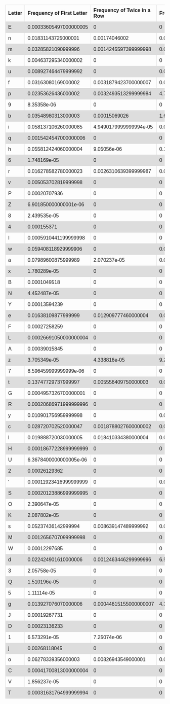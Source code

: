 
<head>
<style>
table {
	 font-family: arial, sans-serif;
	 border-collapse: collapse;
	 width: 100%;
}
td, th {
	 border: 1px solid #dddddd;
	 text-align: left;
	 padding: 8px;
}
tr:nth-child(even) {
	 background-color: #dddddd;
}
</style>
<table>
	 <tr>
		 <th>Letter</th>
		 <th>Frequency of First Letter</th>
		 <th>Frequency of Twice in a Row</th>
		 <th>Frequency of After a T</th>
	 </tr>
	 <tr>
		 <td>E</td>
		 <td>0.00033605497000000005</td>
		 <td>0</td>
		 <td>0</td>
	</tr>
	 <tr>
		 <td>n</td>
		 <td>0.01831143725000001</td>
		 <td>0.00174046002</td>
		 <td>0.00022028300999999998</td>
	</tr>
	 <tr>
		 <td>m</td>
		 <td>0.03285821090999996</td>
		 <td>0.0014245597399999998</td>
		 <td>0.00029170047000000006</td>
	</tr>
	 <tr>
		 <td>k</td>
		 <td>0.004637295340000002</td>
		 <td>0</td>
		 <td>0</td>
	</tr>
	 <tr>
		 <td>u</td>
		 <td>0.008927464479999992</td>
		 <td>0</td>
		 <td>0.004747940399999998</td>
	</tr>
	 <tr>
		 <td>f</td>
		 <td>0.03163080169000002</td>
		 <td>0.0031879423700000007</td>
		 <td>0.00017357615000000002</td>
	</tr>
	 <tr>
		 <td>p</td>
		 <td>0.02353626436000002</td>
		 <td>0.0032493513299999984</td>
		 <td>4.76658e-06</td>
	</tr>
	 <tr>
		 <td>9</td>
		 <td>8.35358e-06</td>
		 <td>0</td>
		 <td>0</td>
	</tr>
	 <tr>
		 <td>b</td>
		 <td>0.03548980313000003</td>
		 <td>0.00015069026</td>
		 <td>1.6908110000000002e-05</td>
	</tr>
	 <tr>
		 <td>i</td>
		 <td>0.058137106260000085</td>
		 <td>4.9490179999999994e-05</td>
		 <td>0.018914818149999974</td>
	</tr>
	 <tr>
		 <td>q</td>
		 <td>0.0015424547000000006</td>
		 <td>0</td>
		 <td>0</td>
	</tr>
	 <tr>
		 <td>h</td>
		 <td>0.055812424060000004</td>
		 <td>9.05056e-06</td>
		 <td>0.11701222847999997</td>
	</tr>
	 <tr>
		 <td>6</td>
		 <td>1.748169e-05</td>
		 <td>0</td>
		 <td>0</td>
	</tr>
	 <tr>
		 <td>r</td>
		 <td>0.016278582780000023</td>
		 <td>0.0026310639399999987</td>
		 <td>0.007837755260000002</td>
	</tr>
	 <tr>
		 <td>v</td>
		 <td>0.005053702819999998</td>
		 <td>0</td>
		 <td>0</td>
	</tr>
	 <tr>
		 <td>P</td>
		 <td>0.00020707936</td>
		 <td>0</td>
		 <td>0</td>
	</tr>
	 <tr>
		 <td>Z</td>
		 <td>6.901850000000001e-06</td>
		 <td>0</td>
		 <td>0</td>
	</tr>
	 <tr>
		 <td>8</td>
		 <td>2.439535e-05</td>
		 <td>0</td>
		 <td>0</td>
	</tr>
	 <tr>
		 <td>4</td>
		 <td>0.000155371</td>
		 <td>0</td>
		 <td>0</td>
	</tr>
	 <tr>
		 <td>I</td>
		 <td>0.0005910441199999998</td>
		 <td>0</td>
		 <td>0</td>
	</tr>
	 <tr>
		 <td>w</td>
		 <td>0.059408118929999906</td>
		 <td>0</td>
		 <td>0.0020937611499999994</td>
	</tr>
	 <tr>
		 <td>a</td>
		 <td>0.07989600875999989</td>
		 <td>2.070237e-05</td>
		 <td>0.009811800099999995</td>
	</tr>
	 <tr>
		 <td>x</td>
		 <td>1.780289e-05</td>
		 <td>0</td>
		 <td>0</td>
	</tr>
	 <tr>
		 <td>B</td>
		 <td>0.0001049518</td>
		 <td>0</td>
		 <td>0</td>
	</tr>
	 <tr>
		 <td>N</td>
		 <td>4.452487e-05</td>
		 <td>0</td>
		 <td>0</td>
	</tr>
	 <tr>
		 <td>Y</td>
		 <td>0.00013594239</td>
		 <td>0</td>
		 <td>0</td>
	</tr>
	 <tr>
		 <td>e</td>
		 <td>0.01638109877999999</td>
		 <td>0.012909777460000004</td>
		 <td>0.025081701190000055</td>
	</tr>
	 <tr>
		 <td>F</td>
		 <td>0.00027258259</td>
		 <td>0</td>
		 <td>0</td>
	</tr>
	 <tr>
		 <td>L</td>
		 <td>0.00026691050000000004</td>
		 <td>0</td>
		 <td>0</td>
	</tr>
	 <tr>
		 <td>A</td>
		 <td>0.00039015845</td>
		 <td>0</td>
		 <td>0</td>
	</tr>
	 <tr>
		 <td>z</td>
		 <td>3.705349e-05</td>
		 <td>4.338816e-05</td>
		 <td>9.24361e-06</td>
	</tr>
	 <tr>
		 <td>7</td>
		 <td>8.596459999999999e-06</td>
		 <td>0</td>
		 <td>0</td>
	</tr>
	 <tr>
		 <td>t</td>
		 <td>0.13747729737999997</td>
		 <td>0.005556409750000003</td>
		 <td>0.005556409750000003</td>
	</tr>
	 <tr>
		 <td>G</td>
		 <td>0.0004957326700000001</td>
		 <td>0</td>
		 <td>0</td>
	</tr>
	 <tr>
		 <td>R</td>
		 <td>0.00020686971999999996</td>
		 <td>0</td>
		 <td>0</td>
	</tr>
	 <tr>
		 <td>y</td>
		 <td>0.010901756959999998</td>
		 <td>0</td>
		 <td>0.00447567171</td>
	</tr>
	 <tr>
		 <td>c</td>
		 <td>0.028720702520000047</td>
		 <td>0.0018788027600000002</td>
		 <td>0.0008370682299999998</td>
	</tr>
	 <tr>
		 <td>l</td>
		 <td>0.019888720030000005</td>
		 <td>0.018410334380000004</td>
		 <td>0.0038475094200000003</td>
	</tr>
	 <tr>
		 <td>H</td>
		 <td>0.00018677228999999999</td>
		 <td>0</td>
		 <td>0</td>
	</tr>
	 <tr>
		 <td>U</td>
		 <td>6.3678400000000005e-06</td>
		 <td>0</td>
		 <td>0</td>
	</tr>
	 <tr>
		 <td>2</td>
		 <td>0.00026129362</td>
		 <td>0</td>
		 <td>0</td>
	</tr>
	 <tr>
		 <td>'</td>
		 <td>0.00011923416999999999</td>
		 <td>0</td>
		 <td>0.00014363915</td>
	</tr>
	 <tr>
		 <td>S</td>
		 <td>0.00020123886999999995</td>
		 <td>0</td>
		 <td>0</td>
	</tr>
	 <tr>
		 <td>O</td>
		 <td>2.390647e-05</td>
		 <td>0</td>
		 <td>0</td>
	</tr>
	 <tr>
		 <td>K</td>
		 <td>2.087802e-05</td>
		 <td>0</td>
		 <td>0</td>
	</tr>
	 <tr>
		 <td>s</td>
		 <td>0.05237436142999994</td>
		 <td>0.008639147489999992</td>
		 <td>0.005399226949999996</td>
	</tr>
	 <tr>
		 <td>M</td>
		 <td>0.0012656707099999998</td>
		 <td>0</td>
		 <td>0</td>
	</tr>
	 <tr>
		 <td>W</td>
		 <td>0.00012297685</td>
		 <td>0</td>
		 <td>0</td>
	</tr>
	 <tr>
		 <td>d</td>
		 <td>0.022424901610000006</td>
		 <td>0.0012463446299999996</td>
		 <td>6.527649999999999e-06</td>
	</tr>
	 <tr>
		 <td>3</td>
		 <td>2.05758e-05</td>
		 <td>0</td>
		 <td>0</td>
	</tr>
	 <tr>
		 <td>Q</td>
		 <td>1.510196e-05</td>
		 <td>0</td>
		 <td>0</td>
	</tr>
	 <tr>
		 <td>5</td>
		 <td>1.11114e-05</td>
		 <td>0</td>
		 <td>0</td>
	</tr>
	 <tr>
		 <td>g</td>
		 <td>0.013927076070000006</td>
		 <td>0.00044615155000000007</td>
		 <td>4.31484e-06</td>
	</tr>
	 <tr>
		 <td>J</td>
		 <td>0.00019267731</td>
		 <td>0</td>
		 <td>0</td>
	</tr>
	 <tr>
		 <td>D</td>
		 <td>0.00023136233</td>
		 <td>0</td>
		 <td>0</td>
	</tr>
	 <tr>
		 <td>1</td>
		 <td>6.573291e-05</td>
		 <td>7.25074e-06</td>
		 <td>0</td>
	</tr>
	 <tr>
		 <td>j</td>
		 <td>0.00268118045</td>
		 <td>0</td>
		 <td>0</td>
	</tr>
	 <tr>
		 <td>o</td>
		 <td>0.06278339356000003</td>
		 <td>0.00826943549000001</td>
		 <td>0.03440166894999999</td>
	</tr>
	 <tr>
		 <td>C</td>
		 <td>0.00041700813000000004</td>
		 <td>0</td>
		 <td>0</td>
	</tr>
	 <tr>
		 <td>V</td>
		 <td>1.856237e-05</td>
		 <td>0</td>
		 <td>0</td>
	</tr>
	 <tr>
		 <td>T</td>
		 <td>0.00031631764999999994</td>
		 <td>0</td>
		 <td>0</td>
	</tr>
</table>
